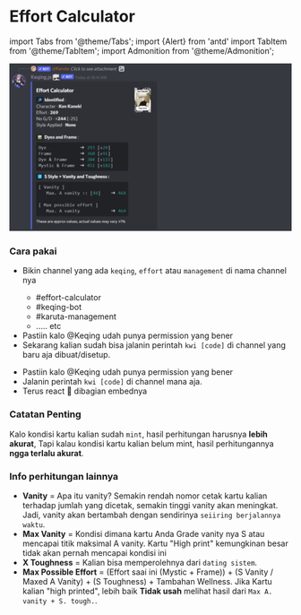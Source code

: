 # Effort Calculator

import Tabs from '@theme/Tabs';
import {Alert} from 'antd'
import TabItem from '@theme/TabItem';
import Admonition from '@theme/Admonition';

![Effort Calculator](/img/features/effort.png ':size=100%')

### Cara pakai
<Tabs>
  <TabItem value="auto" label="Otomatis" default>
    <ul>
      <li>Bikin channel yang ada <code>keqing</code>, <code>effort</code> atau <code>management</code> di nama channel nya</li>
      <Admonition title="Contoh :" type="info">
        <ul>
        <li>#effort-calculator</li>
        <li>#keqing-bot</li>
        <li>#karuta-management</li>
        <li>..... etc</li>
        </ul>
      </Admonition>
      <li>Pastiin kalo <span className="mention">@Keqing</span> udah punya permission yang bener </li>
      <li>Sekarang kalian sudah bisa jalanin perintah <code>kwi [code]</code> di channel yang baru aja dibuat/disetup.</li>
    </ul>
  </TabItem>
  <TabItem value="reaction" label="Reaction Trigger">
    <ul>
      <li>Pastiin kalo <span className="mention">@Keqing</span> udah punya permission yang bener </li>
      <li>Jalanin perintah <code>kwi [code]</code> di channel mana aja.</li>
      <li>Terus react 🔢 dibagian embednya</li>
    </ul>
  </TabItem>
</Tabs>

### Catatan Penting
Kalo kondisi kartu kalian sudah `mint`, hasil perhitungan harusnya **lebih akurat**, Tapi kalau kondisi kartu kalian belum mint, hasil perhitungannya **ngga terlalu akurat**.

### Info perhitungan lainnya
- **Vanity** = Apa itu vanity? 
Semakin rendah nomor cetak kartu kalian terhadap jumlah yang dicetak, semakin tinggi vanity akan meningkat. Jadi, vanity akan bertambah dengan sendirinya `seiiring berjalannya waktu`.
- **Max Vanity** = Kondisi dimana kartu Anda Grade vanity nya S atau mencapai titik maksimal A vanity. Kartu "High print" kemungkinan besar tidak akan pernah mencapai kondisi ini
- **X Toughness** = Kalian bisa memperolehnya dari `dating sistem`.
- **Max Possible Effort** = (Effort saai ini (Mystic + Frame)) + (S Vanity / Maxed A Vanity) + (S Toughness) + Tambahan Wellness. Jika Kartu kalian "high printed", lebih baik **Tidak usah** melihat hasil dari `Max A. vanity + S. tough.`.
